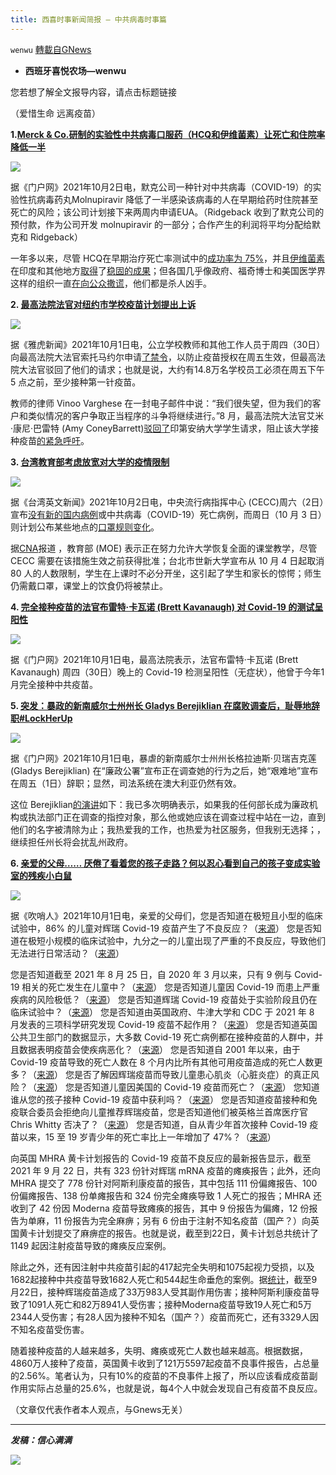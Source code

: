 ```yaml
---
title: 西喜时事新闻简报 — 中共病毒时事篇
---
```

`wenwu` [轉載自GNews](https://gnews.org/zh-hans/1570555/)

- **西班牙喜悦农场—wenwu**


您若想了解全文报导内容，请点击标题链接

（爱惜生命 远离疫苗）

**1.[Merck & Co.研制的实验性中共病毒口服药（HCQ和伊维菌素）让死亡和住院率降低一半](https://www.thegatewaypundit.com/2021/10/merck-co-cheers-experimental-antiviral-pill-covid-19-cuts-death-hospitalization-half-sort-like-hcq-ivermectin/)**

![](https://assets.gnews.org/wp-content/uploads/2021/10/tempsnip201.png)

据《门户网》2021年10月2日电，默克公司一种针对中共病毒（COVID-19）的实验性抗病毒药丸Molnupiravir 降低了一半感染该病毒的人在早期给药时住院甚至死亡的风险；该公司计划接下来两周内申请EUA。（Ridgeback 收到了默克公司的预付款，作为公司开发 molnupiravir 的一部分；合作产生的利润将平均分配给默克和 Ridgeback）

一年多以来，尽管 HCQ在早期治疗死亡率测试中的[成功率为 75%](https://c19hcq.com/)，并且[伊维菌素](https://www.thegatewaypundit.com/2021/09/huge-uttar-pradesh-india-announces-state-covid-19-free-proving-effectiveness-deworming-drug-ivermectin/)在印度和其他地方[取得](https://www.thegatewaypundit.com/2021/09/huge-uttar-pradesh-india-announces-state-covid-19-free-proving-effectiveness-deworming-drug-ivermectin/)了[稳固的成果](https://www.thegatewaypundit.com/2021/09/huge-uttar-pradesh-india-announces-state-covid-19-free-proving-effectiveness-deworming-drug-ivermectin/)；但各国几乎像政府、福奇博士和美国医学界这样的组织一直[在向公众撒谎](https://www.thegatewaypundit.com/2021/06/smoking-gun-fauci-lied-millions-died-fauci-informed-hydroxychloroquine-worked-lied-public-instead-despite-science-fauciemails/)，他们都是杀人凶手。

**2. [最高法院法官对纽约市学校疫苗计划提出上诉](https://news.yahoo.com/nyc-teachers-appeal-block-school-222238318.html)**

![](https://assets.gnews.org/wp-content/uploads/2021/10/tempsnip202.png)

据《雅虎新闻》2021年10月1日电，公立学校教师和其他工作人员于周四（30日）向最高法院大法官索托马约尔申请[了禁令](https://apnews.com/article/coronavirus-pandemic-religion-new-york-courts-education-f953fa28876c0be0f82d5771a0aae18a)，以防止疫苗授权在周五生效，但最高法院大法官驳回了他们的请求；也就是说，大约有14.8万名学校员工必须在周五下午 5 点之前，至少接种第一针疫苗。

教师的律师 Vinoo Varghese 在一封电子邮件中说：“我们很失望，但为我们的客户和类似情况的客户争取正当程序的斗争将继续进行。”8 月，最高法院大法官艾米·康尼·巴雷特 (Amy ConeyBarrett)[驳回了](https://apnews.com/article/health-courts-coronavirus-pandemic-us-supreme-court-c10f02b467c86e2b61c6743aedd4fc69)印第安纳大学学生请求，阻止该大学接种疫苗[的紧急呼吁](https://apnews.com/article/health-courts-coronavirus-pandemic-us-supreme-court-c10f02b467c86e2b61c6743aedd4fc69)。

**3. [台湾教育部考虑放宽对大学的疫情限制](https://www.taiwannews.com.tw/en/news/4303903)**

![](https://assets.gnews.org/wp-content/uploads/2021/10/tempsnip203.png)

据《台湾英文新闻》2021年10月2日电，中央流行病指挥中心 (CECC)周六（2日）宣布[没有新的国内病例](https://www.taiwannews.com.tw/en/news/4303796)或中共病毒（COVID-19）死亡病例，而周日（10 月 3 日）则计划公布某些地点的[口罩规则变化](https://www.taiwannews.com.tw/en/news/4302990)。

据[CNA](https://www.cna.com.tw/news/firstnews/202110020115.aspx)报道 ，教育部 (MOE) 表示正在努力允许大学恢复全面的课堂教学，尽管 CECC 需要在该措施生效之前获得批准；台北市世新大学宣布从 10 月 4 日起取消 80 人的人数限制，学生在上课时不必分开坐，这引起了学生和家长的惊愕；师生仍需戴口罩，课堂上的饮食仍将被禁止。

**4. [完全接种疫苗的法官布雷特·卡瓦诺 (Brett Kavanaugh) 对 Covid-19 的测试呈阳性](https://www.thegatewaypundit.com/2021/10/fully-vaccinated-justice-brett-kavanaugh-tests-positive-covid-19/)**

![](https://assets.gnews.org/wp-content/uploads/2021/10/tempsnip204.png)

据《门户网》2021年10月1日电，最高法院表示，法官布雷特·卡瓦诺 (Brett Kavanaugh) 周四（30日）晚上的 Covid-19 检测呈阳性（无症状），他曾于今年1月完全接种中共疫苗。

**5. [突发：暴政的新南威尔士州州长 Gladys Berejiklian 在腐败调查后，耻辱地辞职#LockHerUp](https://www.thegatewaypundit.com/2021/10/breaking-tyrannical-new-south-wales-premier-gladys-berejiklian-resigns-disgrace-following-corruption-probe/)**

![](https://assets.gnews.org/wp-content/uploads/2021/10/tempsnip205.png)

据《门户网》2021年10月1日电，暴虐的新南威尔士州州长格拉迪斯·贝瑞吉克莲 (Gladys Berejiklian) 在“廉政公署”宣布正在调查她的行为之后，她“艰难地”宣布在周五（1日）辞职；显然，司法系统在澳大利亚仍然有效。

这位 Berejiklian[的演讲](https://citizenfreepress.com/breaking/breaking-boom-gladys-berejiklian-resigns-as-nsw-premier/)如下：我已多次明确表示，如果我的任何部长成为廉政机构或执法部门正在调查的指控对象，那么他或她应该在调查过程中站在一边，直到他们的名字被清除为止；我热爱我的工作，也热爱为社区服务，但我别无选择；，继续担任州长将会扰乱州政府。

**6. [亲爱的父母…… 厌倦了看着您的孩子走路？何以忍心看到自己的孩子变成实验室的残疾小白鼠](https://theexpose.uk/2021/10/01/dear-parents-do-you-want-your-child-to-die-due-to-the-covid-vaccine/)**

![](https://assets.gnews.org/wp-content/uploads/2021/10/tempsnip206.png)

据《吹哨人》2021年10月1日电，亲爱的父母们，您是否知道在极短且小型的临床试验中，86% 的儿童对辉瑞 Covid-19 疫苗产生了不良反应？（[来源](https://theexpose.uk/2021/05/30/shocking-86-of-children-suffered-an-adverse-reaction-to-the-pfizer-covid-vaccine-in-clinical-trial/)）
您是否知道在极短小规模的临床试验中，九分之一的儿童出现了严重的不良反应，导致他们无法进行日常活动？（[来源](https://www.cdc.gov/vaccines/acip/meetings/downloads/slides-2021-05-12/03-COVID-Wallace-508.pdf)）

您是否知道截至 2021 年 8 月 25 日，自 2020 年 3 月以来，只有 9 例与 Covid-19 相关的死亡发生在儿童中？（[来源](https://www.england.nhs.uk/statistics/statistical-work-areas/covid-19-daily-deaths/weekly-total-archive/)）
您是否知道儿童因 Covid-19 而患上严重疾病的风险极低？（[来源](https://www.medrxiv.org/content/10.1101/2021.07.01.21259785v1)）
您是否知道辉瑞 Covid-19 疫苗处于实验阶段且仍在临床试验中？（[来源](https://theexpose.uk/2021/04/14/fact-check-full-fact-say-the-covid-vaccines-are-not-experimental-theyre-lying/)）
您是否知道由英国政府、牛津大学和 CDC 于 2021 年 8 月发表的三项科学研究发现 Covid-19 疫苗不起作用？（[来源](https://theexpose.uk/2021/09/12/three-studies-find-the-covid-19-vaccines-do-not-work/)）
您是否知道英国公共卫生部门的数据显示，大多数 Covid-19 死亡病例都在接种疫苗的人群中，并且数据表明疫苗会使疾病恶化？（[来源](https://theexpose.uk/2021/09/24/phe-report-reveals-the-vaccinated-account-for-77-percent-covid-19-deaths/)）
您是否知道自 2001 年以来，由于 Covid-19 疫苗导致的死亡人数在 8 个月内比所有其他可用疫苗造成的死亡人数更多？（[来源](https://theexpose.uk/2021/09/25/uk-medicine-regulator-confirms-there-have-been-four-times-as-many-deaths-due-to-the-covid-19-vaccines-in-8-months-than-deaths-due-to-all-other-vaccines-combined-in-20-years/)）
您是否了解因辉瑞疫苗而导致儿童患心肌炎（心脏炎症）的真正风险？（[来源](https://theexpose.uk/2021/09/23/study-finds-over-3000-children-could-suffer-life-shortening-condition-caused-by-the-covid-19-vaccine/)）
您是否知道儿童因美国的 Covid-19 疫苗而死亡？（[来源](https://theexpose.uk/2021/09/13/evidence-the-covid-19-vaccine-is-killing-children/)）
您知道谁从您的孩子接种 Covid-19 疫苗中获利吗？（[来源](https://theexpose.uk/2021/09/04/gps-to-be-paid-22-pound-for-every-child-they-inject-with-a-covid-19-vaccine/)）
您是否知道疫苗接种和免疫联合委员会拒绝向儿童推荐辉瑞疫苗，您是否知道他们被英格兰首席医疗官 Chris Whitty 否决了？（[来源](https://www.gov.uk/government/news/jcvi-issues-updated-advice-on-covid-19-vaccination-of-children-aged-12-to-15)）
您是否知道，自从青少年首次接种 Covid-19 疫苗以来，15 至 19 岁青少年的死亡率比上一年增加了 47%？（[来源](https://theexpose.uk/2021/09/30/deaths-among-teenagers-have-increased-by-47-percent-since-covid-vaccination-began/)）

向英国 MHRA 黄卡计划报告的 Covid-19 疫苗不良反应的最新报告显示，截至 2021 年 9 月 22 日，共有 323 份针对辉瑞 mRNA 疫苗的瘫痪报告；此外，还向 MHRA 提交了 778 份针对阿斯利康疫苗的报告，其中包括 111 份偏瘫报告、100 份偏瘫报告、138 份单瘫报告和 324 份完全瘫痪导致 1 人死亡的报告；MHRA 还收到了 42 份因 Moderna 疫苗导致瘫痪的报告，其中 9 份报告为偏瘫，12 份报告为单麻，11 份报告为完全麻痹；另有 6 份由于注射不知名疫苗（国产？）向英国黄卡计划提交了麻痹症的报告。也就是说，截至到22日，黄卡计划总共统计了1149 起因注射疫苗导致的瘫痪反应案例。

除此之外，还有因注射中共疫苗引起的417起完全失明和1075起视力受损，以及1682起接种中共疫苗导致1682人死亡和544起生命垂危的案例。据[统计](https://assets.publishing.service.gov.uk/government/uploads/system/uploads/attachment_data/file/1022138/Vaccine_Analysis_Print_Pfizer_BioNTech_COVID-19_vaccine_22.09.2021.pdf)，截至9月22日，接种辉瑞疫苗造成了33万983人受其副作用伤害；接种阿斯利康疫苗导致了1091人死亡和82万8941人受伤害；接种Moderna疫苗导致19人死亡和5万2344人受伤害；有28人因为接种不知名（国产？）疫苗而死亡，还有3329人因不知名疫苗受伤害。

随着接种疫苗的人越来越多，失明、瘫痪或死亡人数也越来越高。根据数据，4860万人接种了疫苗，英国黄卡收到了121万5597起疫苗不良事件报告，占总量的2.56%。笔者认为，只有10%的疫苗的不良事件上报了，所以应该看成疫苗副作用实际占总量的25.6%，也就是说，每4个人中就会发现自己有疫苗不良反应。

（文章仅代表作者本人观点，与Gnews无关）

* * *

***发稿：信心满满***

![](https://assets.gnews.org/wp-content/uploads/2021/10/GNEWS_CH.-1.jpeg)
